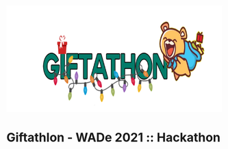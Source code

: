   <p align="center">
  <a href="https://github.com/mrabobi/semestudy">
    <img src="giftathon.png" alt="Logo" width="750" height="250">
  </a>
  </p>
  
# Giftathlon - WADe 2021 :: Hackathon



